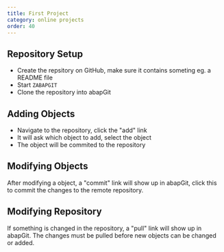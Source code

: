 ```yaml
---
title: First Project
category: online projects
order: 40
---
```


## Repository Setup 

* Create the repsitory on GitHub, make sure it contains someting eg. a README file
* Start `ZABAPGIT`
* Clone the repository into abapGit

## Adding Objects

* Navigate to the repository, click the "add" link
* It will ask which object to add, select the object
* The object will be commited to the repository

## Modifying Objects

After modifying a object, a "commit" link will show up in abapGit, click this to commit the changes to the remote repository.

## Modifying Repository

If something is changed in the repository, a "pull" link will show up in abapGit. The changes must be pulled before new objects can be changed or added.
